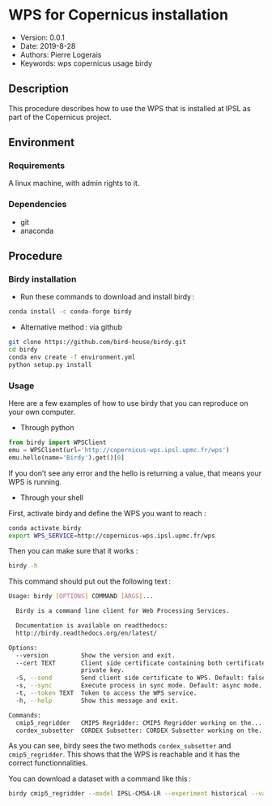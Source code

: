 WPS for Copernicus installation
=========================

* Version: 0.0.1
* Date: 2019-8-28
* Authors: Pierre Logerais
* Keywords: wps copernicus usage birdy

## Description

This procedure describes how to use the WPS that is installed at IPSL as part of the Copernicus project.

## Environment

### Requirements

A linux machine, with admin rights to it.

### Dependencies

* git
* anaconda

## Procedure

### Birdy installation

* Run these commands to download and install birdy :

```bash
conda install -c conda-forge birdy
```

* Alternative method : via github

```bash
git clone https://github.com/bird-house/birdy.git
cd birdy
conda env create -f environment.yml
python setup.py install
```

### Usage

Here are a few examples of how to use birdy that you can reproduce on your own computer.

* Through python

```py
from birdy import WPSClient
emu = WPSClient(url='http://copernicus-wps.ipsl.upmc.fr/wps')
emu.hello(name='Birdy').get()[0]
```

If you don’t see any error and the hello is returning a value, that means your WPS is running.

* Through your shell

First, activate birdy and define the WPS you want to reach :

```bash
conda activate birdy
export WPS_SERVICE=http://copernicus-wps.ipsl.upmc.fr/wps
```

Then you can make sure that it works :

```bash
birdy -h
```

This command should put out the following text :
```bash
Usage: birdy [OPTIONS] COMMAND [ARGS]...

  Birdy is a command line client for Web Processing Services.

  Documentation is available on readthedocs:
  http://birdy.readthedocs.org/en/latest/

Options:
  --version         Show the version and exit.
  --cert TEXT       Client side certificate containing both certificate and
                    private key.
  -S, --send        Send client side certificate to WPS. Default: false
  -s, --sync        Execute process in sync mode. Default: async mode.
  -t, --token TEXT  Token to access the WPS service.
  -h, --help        Show this message and exit.

Commands:
  cmip5_regridder   CMIP5 Regridder: CMIP5 Regridder working on the...
  cordex_subsetter  CORDEX Subsetter: CORDEX Subsetter working on the...
```

As you can see, birdy sees the two methods `cordex_subsetter` and `cmip5_regridder`. This shows that the WPS is reachable and it has the correct functionnalities.

You can download a dataset with a command like this :

```bash
birdy cmip5_regridder --model IPSL-CM5A-LR --experiment historical --variable tas
```

